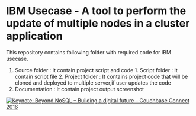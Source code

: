 # IBM Usecase - A tool to perform the update of multiple nodes in a cluster application

This repository contains following folder with required code for IBM usecase.

1. Source folder : It contain project script and code
              1. Script folder : It contain script file 
              2. Project folder : It contains project code that will be cloned and deployed to multiple server,if user updates the code
2. Documentation : It contain project output screenshot
          

[![Keynote: Beyond NoSQL – Building a digital future – Couchbase Connect 2016](https://img.youtube.com/vi/Bq8zkcbnRac/0.jpg)](https://youtu.be/Bq8zkcbnRac?t=1579) 
